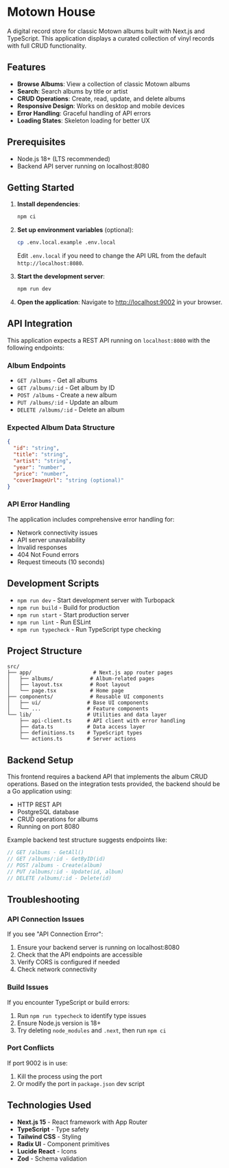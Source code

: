 # Motown House

A digital record store for classic Motown albums built with Next.js and TypeScript. This application displays a curated collection of vinyl records with full CRUD functionality.

## Features

- **Browse Albums**: View a collection of classic Motown albums
- **Search**: Search albums by title or artist
- **CRUD Operations**: Create, read, update, and delete albums
- **Responsive Design**: Works on desktop and mobile devices
- **Error Handling**: Graceful handling of API errors
- **Loading States**: Skeleton loading for better UX

## Prerequisites

- Node.js 18+ (LTS recommended)
- Backend API server running on localhost:8080

## Getting Started

1. **Install dependencies**:
   ```bash
   npm ci
   ```

2. **Set up environment variables** (optional):
   ```bash
   cp .env.local.example .env.local
   ```
   Edit `.env.local` if you need to change the API URL from the default `http://localhost:8080`.

3. **Start the development server**:
   ```bash
   npm run dev
   ```

4. **Open the application**:
   Navigate to [http://localhost:9002](http://localhost:9002) in your browser.

## API Integration

This application expects a REST API running on `localhost:8080` with the following endpoints:

### Album Endpoints

- `GET /albums` - Get all albums
- `GET /albums/:id` - Get album by ID
- `POST /albums` - Create a new album
- `PUT /albums/:id` - Update an album
- `DELETE /albums/:id` - Delete an album

### Expected Album Data Structure

```json
{
  "id": "string",
  "title": "string",
  "artist": "string", 
  "year": "number",
  "price": "number",
  "coverImageUrl": "string (optional)"
}
```

### API Error Handling

The application includes comprehensive error handling for:
- Network connectivity issues
- API server unavailability
- Invalid responses
- 404 Not Found errors
- Request timeouts (10 seconds)

## Development Scripts

- `npm run dev` - Start development server with Turbopack
- `npm run build` - Build for production
- `npm run start` - Start production server
- `npm run lint` - Run ESLint
- `npm run typecheck` - Run TypeScript type checking

## Project Structure

```
src/
├── app/                    # Next.js app router pages
│   ├── albums/            # Album-related pages
│   ├── layout.tsx         # Root layout
│   └── page.tsx           # Home page
├── components/            # Reusable UI components
│   ├── ui/               # Base UI components
│   └── ...               # Feature components
└── lib/                  # Utilities and data layer
    ├── api-client.ts     # API client with error handling
    ├── data.ts           # Data access layer
    ├── definitions.ts    # TypeScript types
    └── actions.ts        # Server actions
```

## Backend Setup

This frontend requires a backend API that implements the album CRUD operations. Based on the integration tests provided, the backend should be a Go application using:

- HTTP REST API
- PostgreSQL database
- CRUD operations for albums
- Running on port 8080

Example backend test structure suggests endpoints like:
```go
// GET /albums - GetAll()
// GET /albums/:id - GetByID(id)  
// POST /albums - Create(album)
// PUT /albums/:id - Update(id, album)
// DELETE /albums/:id - Delete(id)
```

## Troubleshooting

### API Connection Issues

If you see "API Connection Error":
1. Ensure your backend server is running on localhost:8080
2. Check that the API endpoints are accessible
3. Verify CORS is configured if needed
4. Check network connectivity

### Build Issues

If you encounter TypeScript or build errors:
1. Run `npm run typecheck` to identify type issues
2. Ensure Node.js version is 18+
3. Try deleting `node_modules` and `.next`, then run `npm ci`

### Port Conflicts

If port 9002 is in use:
1. Kill the process using the port
2. Or modify the port in `package.json` dev script

## Technologies Used

- **Next.js 15** - React framework with App Router
- **TypeScript** - Type safety
- **Tailwind CSS** - Styling
- **Radix UI** - Component primitives
- **Lucide React** - Icons
- **Zod** - Schema validation
